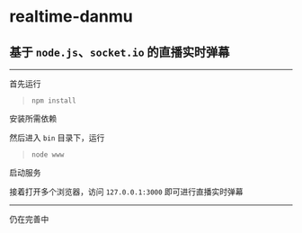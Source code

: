 # realtime-danmu

## 基于 `node.js`、`socket.io` 的直播实时弹幕

---

首先运行

> `npm install`

安装所需依赖

然后进入 `bin` 目录下，运行

> `node www`

启动服务

接着打开多个浏览器，访问 `127.0.0.1:3000` 即可进行直播实时弹幕

---

仍在完善中